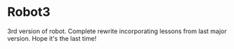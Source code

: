 # Robot3
3rd version of robot. Complete rewrite incorporating lessons from last major version. Hope it's the last time!
